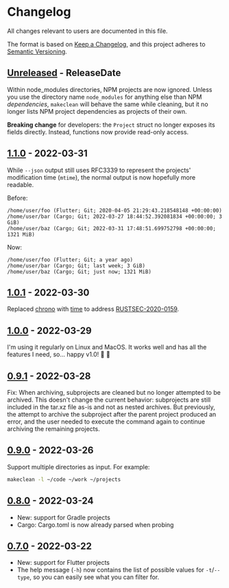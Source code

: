 # Changelog

All changes relevant to users are documented in this file.

The format is based on [Keep a Changelog](https://keepachangelog.com/en/1.0.0/),
and this project adheres to [Semantic Versioning](https://semver.org/spec/v2.0.0.html).

<!-- next-header -->
## [Unreleased] - ReleaseDate

Within node_modules directories, NPM projects are now ignored. Unless you use the directory name `node_modules` for anything else than NPM _dependencies_, `makeclean` will behave the same while cleaning, but it no longer lists NPM project dependencies as projects of their own.

**Breaking change** for developers: the `Project` struct no longer exposes its fields directly. Instead, functions now provide read-only access.

## [1.1.0] - 2022-03-31

While `--json` output still uses RFC3339 to represent the projects' modification time (`mtime`), the normal output is now hopefully more readable.

Before:

```plain
/home/user/foo (Flutter; Git; 2020-04-05 21:29:43.218548148 +00:00:00)
/home/user/bar (Cargo; Git; 2022-03-27 18:44:52.392081834 +00:00:00; 3 GiB)
/home/user/baz (Cargo; Git; 2022-03-31 17:48:51.699752798 +00:00:00; 1321 MiB)
```

Now:

```plain
/home/user/foo (Flutter; Git; a year ago)
/home/user/bar (Cargo; Git; last week; 3 GiB)
/home/user/baz (Cargo; Git; just now; 1321 MiB)
```

## [1.0.1] - 2022-03-30

Replaced [chrono] with [time] to address [RUSTSEC-2020-0159].

[chrono]: https://crates.io/crates/chrono
[time]: https://crates.io/crates/time
[RUSTSEC-2020-0159]: https://rustsec.org/advisories/RUSTSEC-2020-0159

## [1.0.0] - 2022-03-29

I'm using it regularly on Linux and MacOS. It works well and has all the features I need, so... happy v1.0! :tada: :rocket:

## [0.9.1] - 2022-03-28

Fix: When archiving, subprojects are cleaned but no longer attempted to be archived. This doesn't change the current behavior: subprojects are still included in the tar.xz file as-is and not as nested archives. But previously, the attempt to archive the subproject after the parent project produced an error, and the user needed to execute the command again to continue archiving the remaining projects.

## [0.9.0] - 2022-03-26

Support multiple directories as input. For example:

```bash
makeclean -l ~/code ~/work ~/projects
```

## [0.8.0] - 2022-03-24

- New: support for Gradle projects
- Cargo: Cargo.toml is now already parsed when probing

## [0.7.0] - 2022-03-22

- New: support for Flutter projects
- The help message (`-h`) now contains the list of possible values for `-t`/`--type`, so you can easily see what you can filter for.

<!-- next-url -->
[Unreleased]: https://github.com/kevinbader/makeclean/compare/v1.1.0...HEAD
[1.1.0]: https://github.com/kevinbader/makeclean/compare/v1.0.1...v1.1.0
[1.0.1]: https://github.com/kevinbader/makeclean/compare/v1.0.0...v1.0.1
[1.0.0]: https://github.com/kevinbader/makeclean/compare/v0.9.1...v1.0.0
[0.9.1]: https://github.com/kevinbader/makeclean/compare/v0.9.0...v0.9.1
[0.9.0]: https://github.com/kevinbader/makeclean/compare/v0.8.0...v0.9.0
[0.8.0]: https://github.com/kevinbader/makeclean/compare/v0.7.0...v0.8.0
[0.7.0]: https://github.com/kevinbader/makeclean/compare/v0.6.0...v0.7.0
